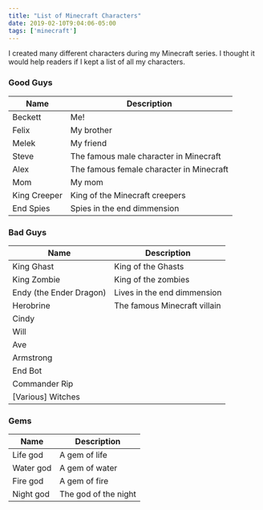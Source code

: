 ```yaml
---
title: "List of Minecraft Characters"
date: 2019-02-10T9:04:06-05:00
tags: ['minecraft']
---
```


I created many different characters during my Minecraft series. I thought it would help readers if I kept a list of all my characters.

### Good Guys

Name | Description
-----|------------
Beckett | Me!
Felix | My brother
Melek | My friend
Steve | The famous male character in Minecraft
Alex | The famous female character in Minecraft
Mom | My mom
King Creeper | King of the Minecraft creepers
End Spies | Spies in the end dimmension

### Bad Guys

Name | Description
-----|------------
King Ghast | King of the Ghasts
King Zombie | King of the zombies
Endy (the Ender Dragon) | Lives in the end dimmension
Herobrine | The famous Minecraft villain
Cindy | 
Will | 
Ave |
Armstrong |
End Bot | 
Commander Rip |
[Various] Witches |

### Gems

Name | Description
-----|------------
Life god | A gem of life
Water god | A gem of water
Fire god | A gem of fire
Night god | The god of the night

